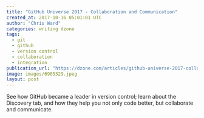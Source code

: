 ```yaml
---
title: "GitHub Universe 2017 - Collaboration and Communication"
created_at: 2017-10-16 05:01:01 UTC
author: "Chris Ward"
categories: writing dzone
tags:
  - git
  - github
  - version control
  - collaboration
  - integration
publication_url: "https://dzone.com/articles/github-universe-2017-collaboration-and-communicati"
image: images/6905329.jpeg
layout: post
---
```

See how GitHub became a leader in version control; learn about the Discovery tab, and how they help you not only code better, but collaborate and communicate.


